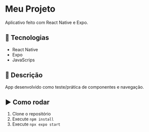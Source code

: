 # Meu Projeto
Aplicativo feito com React Native e Expo.

## 🚀 Tecnologias
- React Native
- Expo
- JavaScrips

## 🧠 Descrição
App desenvolvido como teste/prática de componentes e navegação.

## ▶️ Como rodar
1. Clone o repositório
2. Execute `npm install`
3. Execute `npx expo start`
